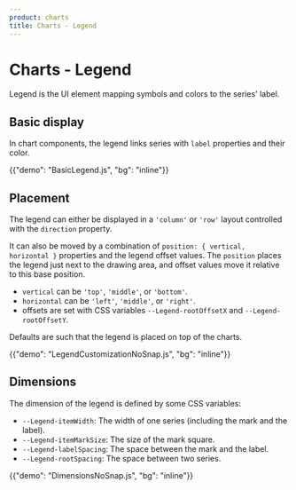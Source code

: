 ```yaml
---
product: charts
title: Charts - Legend
---
```


# Charts - Legend

<p class="description">Legend is the UI element mapping symbols and colors to the series' label.</p>

## Basic display

In chart components, the legend links series with `label` properties and their color.

{{"demo": "BasicLegend.js", "bg": "inline"}}

## Placement

The legend can either be displayed in a `'column'` or `'row'` layout controlled with the `direction` property.

It can also be moved by a combination of `position: { vertical, horizontal }` properties and the legend offset values.
The `position` places the legend just next to the drawing area, and offset values move it relative to this base position.

- `vertical` can be `'top'`, `'middle'`, or `'bottom'`.
- `horizontal` can be `'left'`, `'middle'`, or `'right'`.
- offsets are set with CSS variables `--Legend-rootOffsetX` and `--Legend-rootOffsetY`.

Defaults are such that the legend is placed on top of the charts.

{{"demo": "LegendCustomizationNoSnap.js", "bg": "inline"}}

## Dimensions

The dimension of the legend is defined by some CSS variables:

- `--Legend-itemWidth`: The width of one series (including the mark and the label).
- `--Legend-itemMarkSize`: The size of the mark square.
- `--Legend-labelSpacing`: The space between the mark and the label.
- `--Legend-rootSpacing`: The space between two series.

{{"demo": "DimensionsNoSnap.js", "bg": "inline"}}
